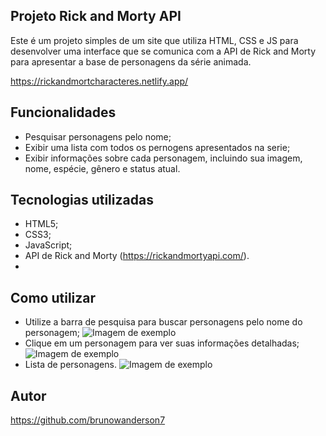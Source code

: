 ## Projeto Rick and Morty API
Este é um projeto simples de um site que utiliza HTML, CSS e JS para desenvolver uma interface que se comunica com a API de Rick and Morty para apresentar a base de personagens da série animada.

https://rickandmortcharacteres.netlify.app/

## Funcionalidades
 - Pesquisar personagens pelo nome;
 - Exibir uma lista com todos os pernogens apresentados na serie;
 - Exibir informações sobre cada personagem, incluindo sua imagem, nome, espécie, gênero e status atual.

## Tecnologias utilizadas
 - HTML5;
 - CSS3;
 - JavaScript;
 - API de Rick and Morty (https://rickandmortyapi.com/).
 - 
## Como utilizar
- Utilize a barra de pesquisa para buscar personagens pelo nome do personagem;
![Imagem de exemplo](https://raw.githubusercontent.com/seu-usuario/nome-do-repositorio/branch/nome-do-arquivo-da-imagem.png)
- Clique em um personagem para ver suas informações detalhadas;
![Imagem de exemplo](https://raw.githubusercontent.com/seu-usuario/nome-do-repositorio/branch/nome-do-arquivo-da-imagem.png)
- Lista de personagens.
![Imagem de exemplo](https://raw.githubusercontent.com/seu-usuario/nome-do-repositorio/branch/nome-do-arquivo-da-imagem.png)

## Autor
https://github.com/brunowanderson7